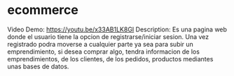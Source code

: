 # ecommerce
Video Demo: https://youtu.be/x33AB1LK8GI
Description:
Es una pagina web donde el usuario tiene la opcion de registrarse/iniciar sesion.
Una vez registrado podra moverse a cualquier parte ya sea para subir un emprendimiento, si desea comprar algo, 
tendra informacion de los emprendimientos, de los clientes, de los pedidos, productos mediantes unas bases de datos.
